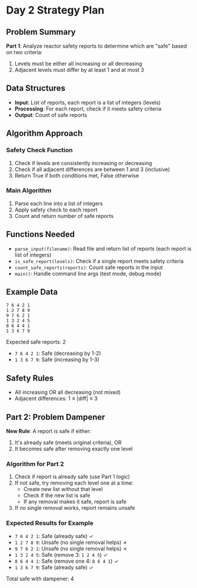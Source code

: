 # Day 2 Strategy Plan

## Problem Summary

**Part 1**: Analyze reactor safety reports to determine which are "safe" based on two criteria:
1. Levels must be either all increasing or all decreasing
2. Adjacent levels must differ by at least 1 and at most 3

## Data Structures

- **Input**: List of reports, each report is a list of integers (levels)
- **Processing**: For each report, check if it meets safety criteria
- **Output**: Count of safe reports

## Algorithm Approach

### Safety Check Function
1. Check if levels are consistently increasing or decreasing
2. Check if all adjacent differences are between 1 and 3 (inclusive)
3. Return True if both conditions met, False otherwise

### Main Algorithm
1. Parse each line into a list of integers
2. Apply safety check to each report
3. Count and return number of safe reports

## Functions Needed

- `parse_input(filename)`: Read file and return list of reports (each report is list of integers)
- `is_safe_report(levels)`: Check if a single report meets safety criteria
- `count_safe_reports(reports)`: Count safe reports in the input
- `main()`: Handle command line args (test mode, debug mode)

## Example Data
```
7 6 4 2 1
1 2 7 8 9
9 7 6 2 1
1 3 2 4 5
8 6 4 4 1
1 3 6 7 9
```

Expected safe reports: 2
- `7 6 4 2 1`: Safe (decreasing by 1-2)
- `1 3 6 7 9`: Safe (increasing by 1-3)

## Safety Rules
- All increasing OR all decreasing (not mixed)
- Adjacent differences: 1 ≤ |diff| ≤ 3

## Part 2: Problem Dampener

**New Rule**: A report is safe if either:
1. It's already safe (meets original criteria), OR
2. It becomes safe after removing exactly one level

### Algorithm for Part 2
1. Check if report is already safe (use Part 1 logic)
2. If not safe, try removing each level one at a time:
   - Create new list without that level
   - Check if the new list is safe
   - If any removal makes it safe, report is safe
3. If no single removal works, report remains unsafe

### Expected Results for Example
- `7 6 4 2 1`: Safe (already safe) ✓
- `1 2 7 8 9`: Unsafe (no single removal helps) ✗
- `9 7 6 2 1`: Unsafe (no single removal helps) ✗  
- `1 3 2 4 5`: Safe (remove 3: `1 2 4 5`) ✓
- `8 6 4 4 1`: Safe (remove one 4: `8 6 4 1`) ✓
- `1 3 6 7 9`: Safe (already safe) ✓

Total safe with dampener: 4